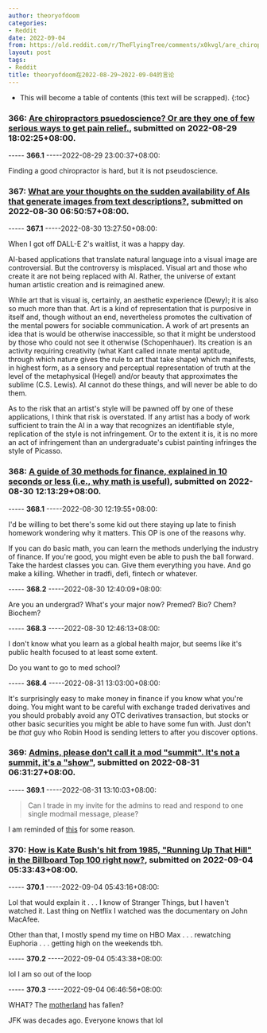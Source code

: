 ```yaml
---
author: theoryofdoom
categories:
- Reddit
date: 2022-09-04
from: https://old.reddit.com/r/TheFlyingTree/comments/x0kvgl/are_chiropractors_psuedoscience_or_are_they_one/
layout: post
tags:
- Reddit
title: theoryofdoom在2022-08-29~2022-09-04的言论
---
```


* This will become a table of contents (this text will be scrapped).
{:toc}

### 366: [Are chiropractors psuedoscience? Or are they one of few serious ways to get pain relief.](https://old.reddit.com/r/TheFlyingTree/comments/x0kvgl/are_chiropractors_psuedoscience_or_are_they_one/), submitted on 2022-08-29 18:02:25+08:00.

----- __366.1__ -----2022-08-29 23:00:37+08:00:

Finding a good chiropractor is hard, but it is not pseudoscience.

### 367: [What are your thoughts on the sudden availability of AIs that generate images from text descriptions?](https://old.reddit.com/r/TheFlyingTree/comments/x12es0/what_are_your_thoughts_on_the_sudden_availability/), submitted on 2022-08-30 06:50:57+08:00.

----- __367.1__ -----2022-08-30 13:27:50+08:00:

When I got off DALL-E 2's waitlist, it was a happy day.  

AI-based applications that translate natural language into a visual image are controversial.  But the controversy is misplaced.  Visual art and those who create it are not being replaced with AI.  Rather, the universe of extant human artistic creation and is reimagined anew.

While art that is visual is, certainly, an aesthetic experience (Dewy); it is also so much more than that.  Art is a kind of representation that is purposive in itself and, though without an end, nevertheless promotes the cultivation of the mental powers for sociable communication.  A work of art presents an idea that is would be otherwise inaccessible, so that it might be understood by those who could not see it otherwise (Schopenhauer).  Its creation is an activity requiring creativity (what Kant called innate mental aptitude, through which nature gives the rule to art that take shape) which manifests, in highest form, as a sensory and perceptual representation of truth at the level of the metaphysical (Hegel) and/or beauty that approximates the sublime (C.S. Lewis).  AI cannot do these things, and will never be able to do them.   

As to the risk that an artist's style will be pawned off by one of these applications, I think that risk is overstated.  If any artist has a body of work sufficient to train the AI in a way that recognizes an identifiable style, replication of the style is not infringement.  Or to the extent it is, it is no more an act of infringement than an undergraduate's cubist painting infringes the style of Picasso.

### 368: [A guide of 30 methods for finance, explained in 10 seconds or less (i.e., why math is useful)](https://old.reddit.com/r/TheFlyingTree/comments/x19c4b/a_guide_of_30_methods_for_finance_explained_in_10/), submitted on 2022-08-30 12:13:29+08:00.

----- __368.1__ -----2022-08-30 12:19:55+08:00:

I'd be willing to bet there's some kid out there staying up late to finish homework wondering why it matters.  This OP is one of the reasons why.

If you can do basic math, you can learn the methods underlying the industry of finance.  If you're good, you might even be able to push the ball forward.  Take the hardest classes you can.  Give them everything you have.  And go make a killing.  Whether in tradfi, defi, fintech or whatever.

----- __368.2__ -----2022-08-30 12:40:09+08:00:

Are you an undergrad?  What's your major now?  Premed?  Bio? 
 Chem?  Biochem?

----- __368.3__ -----2022-08-30 12:46:13+08:00:

I don't know what you learn as a global health major, but seems like it's public health focused to at least some extent.  

Do you want to go to med school?

----- __368.4__ -----2022-08-31 13:03:00+08:00:

It's surprisingly easy to make money in finance if you know what you're doing.  You might want to be careful with exchange traded derivatives and you should probably avoid any OTC derivatives transaction, but stocks or other basic securities you might be able to have some fun with.  Just don't be *that* guy who Robin Hood is sending letters to after you discover options.

### 369: [Admins, please don't call it a mod "summit". It's not a summit, it's a "show"](https://old.reddit.com/r/ModSupport/comments/x1wl46/admins_please_dont_call_it_a_mod_summit_its_not_a/), submitted on 2022-08-31 06:31:27+08:00.

----- __369.1__ -----2022-08-31 13:10:03+08:00:

> Can I trade in my invite for the admins to read and respond to one single modmail message, please?

I am reminded of [this](https://www.youtube.com/watch?v=ryNxl-lpOME&ab_channel=TBS) for some reason.

### 370: [How is Kate Bush's hit from 1985, "Running Up That Hill" in the Billboard Top 100 right now?](https://old.reddit.com/r/TheFlyingTree/comments/x55gav/how_is_kate_bushs_hit_from_1985_running_up_that/), submitted on 2022-09-04 05:33:43+08:00.

----- __370.1__ -----2022-09-04 05:43:16+08:00:

Lol that would explain it . . . I know of Stranger Things, but I haven't watched it.  Last thing on Netflix I watched was the documentary on John MacAfee. 

Other than that, I mostly spend my time on HBO Max . . . rewatching Euphoria . . . getting high on the weekends tbh.

----- __370.2__ -----2022-09-04 05:43:38+08:00:

lol I am so out of the loop

----- __370.3__ -----2022-09-04 06:46:56+08:00:

WHAT?  The [motherland](https://www.youtube.com/watch?v=U06jlgpMtQs&ab_channel=rascrifice) has fallen?  

JFK was decades ago.  Everyone knows that lol

